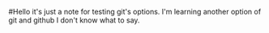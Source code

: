 #Hello it's just a note for testing git's options.
I'm learning another option of git and github
I don't know what to say.
